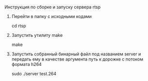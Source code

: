 Инструкция по сборке и запуску сервера rtsp

1. Перейти в папку с исходными кодами

   cd rtsp
   
2. Запустить утилиту make

   make
   
3. Запустить собранный бинарный файл под названием server
   и передать ему в качестве аргумента путь к дорожке с потоком
   формата h264
   
   sudo ./server test.264
   

